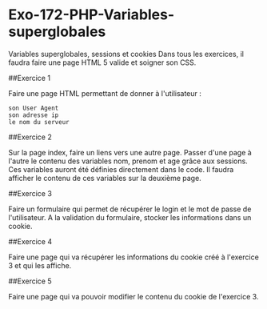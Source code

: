 # Exo-172-PHP-Variables-superglobales

Variables superglobales, sessions et cookies Dans tous les exercices, il faudra faire une page HTML 5 valide et soigner son CSS. 

##Exercice 1 

Faire une page HTML permettant de donner à l'utilisateur :

    son User Agent
    son adresse ip
    le nom du serveur


##Exercice 2 

Sur la page index, faire un liens vers une autre page. Passer d'une page à l'autre le contenu des variables nom, prenom et age grâce aux sessions. Ces variables auront été définies directement dans le code.
Il faudra afficher le contenu de ces variables sur la deuxième page.


##Exercice 3 

Faire un formulaire qui permet de récupérer le login et le mot de passe de l'utilisateur. A la validation du formulaire, stocker les informations dans un cookie.


##Exercice 4 

Faire une page qui va récupérer les informations du cookie créé à l'exercice 3 et qui les affiche.


##Exercice 5 

Faire une page qui va pouvoir modifier le contenu du cookie de l'exercice 3.